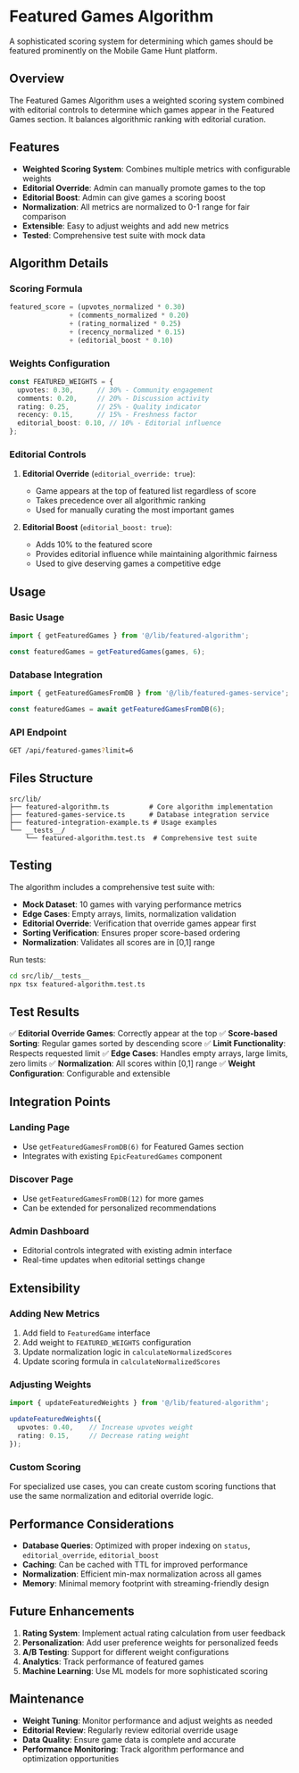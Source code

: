 # Featured Games Algorithm

A sophisticated scoring system for determining which games should be featured prominently on the Mobile Game Hunt platform.

## Overview

The Featured Games Algorithm uses a weighted scoring system combined with editorial controls to determine which games appear in the Featured Games section. It balances algorithmic ranking with editorial curation.

## Features

- **Weighted Scoring System**: Combines multiple metrics with configurable weights
- **Editorial Override**: Admin can manually promote games to the top
- **Editorial Boost**: Admin can give games a scoring boost
- **Normalization**: All metrics are normalized to 0-1 range for fair comparison
- **Extensible**: Easy to adjust weights and add new metrics
- **Tested**: Comprehensive test suite with mock data

## Algorithm Details

### Scoring Formula

```typescript
featured_score = (upvotes_normalized * 0.30) 
               + (comments_normalized * 0.20) 
               + (rating_normalized * 0.25) 
               + (recency_normalized * 0.15) 
               + (editorial_boost * 0.10)
```

### Weights Configuration

```typescript
const FEATURED_WEIGHTS = {
  upvotes: 0.30,      // 30% - Community engagement
  comments: 0.20,     // 20% - Discussion activity
  rating: 0.25,       // 25% - Quality indicator
  recency: 0.15,      // 15% - Freshness factor
  editorial_boost: 0.10, // 10% - Editorial influence
};
```

### Editorial Controls

1. **Editorial Override** (`editorial_override: true`):
   - Game appears at the top of featured list regardless of score
   - Takes precedence over all algorithmic ranking
   - Used for manually curating the most important games

2. **Editorial Boost** (`editorial_boost: true`):
   - Adds 10% to the featured score
   - Provides editorial influence while maintaining algorithmic fairness
   - Used to give deserving games a competitive edge

## Usage

### Basic Usage

```typescript
import { getFeaturedGames } from '@/lib/featured-algorithm';

const featuredGames = getFeaturedGames(games, 6);
```

### Database Integration

```typescript
import { getFeaturedGamesFromDB } from '@/lib/featured-games-service';

const featuredGames = await getFeaturedGamesFromDB(6);
```

### API Endpoint

```bash
GET /api/featured-games?limit=6
```

## Files Structure

```
src/lib/
├── featured-algorithm.ts          # Core algorithm implementation
├── featured-games-service.ts      # Database integration service
├── featured-integration-example.ts # Usage examples
└── __tests__/
    └── featured-algorithm.test.ts  # Comprehensive test suite
```

## Testing

The algorithm includes a comprehensive test suite with:

- **Mock Dataset**: 10 games with varying performance metrics
- **Edge Cases**: Empty arrays, limits, normalization validation
- **Editorial Override**: Verification that override games appear first
- **Sorting Verification**: Ensures proper score-based ordering
- **Normalization**: Validates all scores are in [0,1] range

Run tests:
```bash
cd src/lib/__tests__
npx tsx featured-algorithm.test.ts
```

## Test Results

✅ **Editorial Override Games**: Correctly appear at the top
✅ **Score-based Sorting**: Regular games sorted by descending score
✅ **Limit Functionality**: Respects requested limit
✅ **Edge Cases**: Handles empty arrays, large limits, zero limits
✅ **Normalization**: All scores within [0,1] range
✅ **Weight Configuration**: Configurable and extensible

## Integration Points

### Landing Page
- Use `getFeaturedGamesFromDB(6)` for Featured Games section
- Integrates with existing `EpicFeaturedGames` component

### Discover Page
- Use `getFeaturedGamesFromDB(12)` for more games
- Can be extended for personalized recommendations

### Admin Dashboard
- Editorial controls integrated with existing admin interface
- Real-time updates when editorial settings change

## Extensibility

### Adding New Metrics

1. Add field to `FeaturedGame` interface
2. Add weight to `FEATURED_WEIGHTS` configuration
3. Update normalization logic in `calculateNormalizedScores`
4. Update scoring formula in `calculateNormalizedScores`

### Adjusting Weights

```typescript
import { updateFeaturedWeights } from '@/lib/featured-algorithm';

updateFeaturedWeights({
  upvotes: 0.40,    // Increase upvotes weight
  rating: 0.15,     // Decrease rating weight
});
```

### Custom Scoring

For specialized use cases, you can create custom scoring functions that use the same normalization and editorial override logic.

## Performance Considerations

- **Database Queries**: Optimized with proper indexing on `status`, `editorial_override`, `editorial_boost`
- **Caching**: Can be cached with TTL for improved performance
- **Normalization**: Efficient min-max normalization across all games
- **Memory**: Minimal memory footprint with streaming-friendly design

## Future Enhancements

1. **Rating System**: Implement actual rating calculation from user feedback
2. **Personalization**: Add user preference weights for personalized feeds
3. **A/B Testing**: Support for different weight configurations
4. **Analytics**: Track performance of featured games
5. **Machine Learning**: Use ML models for more sophisticated scoring

## Maintenance

- **Weight Tuning**: Monitor performance and adjust weights as needed
- **Editorial Review**: Regularly review editorial override usage
- **Data Quality**: Ensure game data is complete and accurate
- **Performance Monitoring**: Track algorithm performance and optimization opportunities
